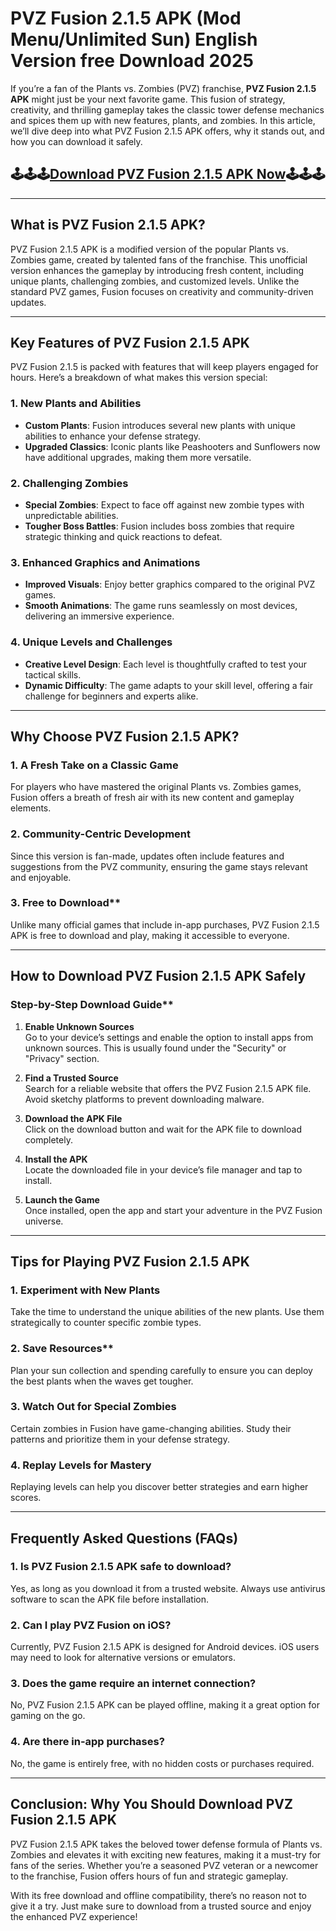 # PVZ Fusion 2.1.5 APK (Mod Menu/Unlimited Sun) English Version free Download 2025

If you’re a fan of the Plants vs. Zombies (PVZ) franchise, **PVZ Fusion 2.1.5 APK** might just be your next favorite game. This fusion of strategy, creativity, and thrilling gameplay takes the classic tower defense mechanics and spices them up with new features, plants, and zombies. In this article, we’ll dive deep into what PVZ Fusion 2.1.5 APK offers, why it stands out, and how you can download it safely.

## 🕹🕹🕹[Download PVZ Fusion 2.1.5 APK Now](https://badatiapk.com/pvz-fusion/)🕹🕹🕹

---

## What is PVZ Fusion 2.1.5 APK?

PVZ Fusion 2.1.5 APK is a modified version of the popular Plants vs. Zombies game, created by talented fans of the franchise. This unofficial version enhances the gameplay by introducing fresh content, including unique plants, challenging zombies, and customized levels. Unlike the standard PVZ games, Fusion focuses on creativity and community-driven updates.

---

## Key Features of PVZ Fusion 2.1.5 APK

PVZ Fusion 2.1.5 is packed with features that will keep players engaged for hours. Here’s a breakdown of what makes this version special:

### 1. New Plants and Abilities
- **Custom Plants**: Fusion introduces several new plants with unique abilities to enhance your defense strategy.
- **Upgraded Classics**: Iconic plants like Peashooters and Sunflowers now have additional upgrades, making them more versatile.

### 2. Challenging Zombies
- **Special Zombies**: Expect to face off against new zombie types with unpredictable abilities.
- **Tougher Boss Battles**: Fusion includes boss zombies that require strategic thinking and quick reactions to defeat.

### 3. Enhanced Graphics and Animations
- **Improved Visuals**: Enjoy better graphics compared to the original PVZ games.
- **Smooth Animations**: The game runs seamlessly on most devices, delivering an immersive experience.

### 4. Unique Levels and Challenges
- **Creative Level Design**: Each level is thoughtfully crafted to test your tactical skills.
- **Dynamic Difficulty**: The game adapts to your skill level, offering a fair challenge for beginners and experts alike.

---

## Why Choose PVZ Fusion 2.1.5 APK?

### 1. A Fresh Take on a Classic Game
For players who have mastered the original Plants vs. Zombies games, Fusion offers a breath of fresh air with its new content and gameplay elements.

### 2. Community-Centric Development
Since this version is fan-made, updates often include features and suggestions from the PVZ community, ensuring the game stays relevant and enjoyable.

### 3. Free to Download**
Unlike many official games that include in-app purchases, PVZ Fusion 2.1.5 APK is free to download and play, making it accessible to everyone.

---

## How to Download PVZ Fusion 2.1.5 APK Safely

### Step-by-Step Download Guide**

1. **Enable Unknown Sources**  
   Go to your device’s settings and enable the option to install apps from unknown sources. This is usually found under the "Security" or "Privacy" section.

2. **Find a Trusted Source**  
   Search for a reliable website that offers the PVZ Fusion 2.1.5 APK file. Avoid sketchy platforms to prevent downloading malware.

3. **Download the APK File**  
   Click on the download button and wait for the APK file to download completely.

4. **Install the APK**  
   Locate the downloaded file in your device’s file manager and tap to install.

5. **Launch the Game**  
   Once installed, open the app and start your adventure in the PVZ Fusion universe.

---

## Tips for Playing PVZ Fusion 2.1.5 APK

### 1. Experiment with New Plants
Take the time to understand the unique abilities of the new plants. Use them strategically to counter specific zombie types.

### 2. Save Resources**
Plan your sun collection and spending carefully to ensure you can deploy the best plants when the waves get tougher.

### 3. Watch Out for Special Zombies
Certain zombies in Fusion have game-changing abilities. Study their patterns and prioritize them in your defense strategy.

### 4. Replay Levels for Mastery
Replaying levels can help you discover better strategies and earn higher scores.

---

## Frequently Asked Questions (FAQs)

### 1. Is PVZ Fusion 2.1.5 APK safe to download?
Yes, as long as you download it from a trusted website. Always use antivirus software to scan the APK file before installation.

### 2. Can I play PVZ Fusion on iOS?
Currently, PVZ Fusion 2.1.5 APK is designed for Android devices. iOS users may need to look for alternative versions or emulators.

### 3. Does the game require an internet connection?
No, PVZ Fusion 2.1.5 APK can be played offline, making it a great option for gaming on the go.

### 4. Are there in-app purchases?
No, the game is entirely free, with no hidden costs or purchases required.

---

## Conclusion: Why You Should Download PVZ Fusion 2.1.5 APK

PVZ Fusion 2.1.5 APK takes the beloved tower defense formula of Plants vs. Zombies and elevates it with exciting new features, making it a must-try for fans of the series. Whether you’re a seasoned PVZ veteran or a newcomer to the franchise, Fusion offers hours of fun and strategic gameplay.

With its free download and offline compatibility, there’s no reason not to give it a try. Just make sure to download from a trusted source and enjoy the enhanced PVZ experience!
